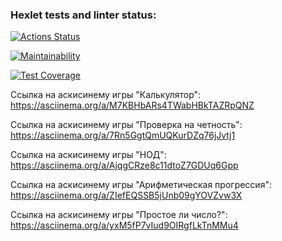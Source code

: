 ### Hexlet tests and linter status:

[![Actions Status](https://github.com/Zdesyatkov/frontend-project-44/actions/workflows/hexlet-check.yml/badge.svg)](https://github.com/Zdesyatkov/frontend-project-44/actions)

[![Maintainability](https://api.codeclimate.com/v1/badges/4bc51166898225dd7e19/maintainability)](https://codeclimate.com/github/Zdesyatkov/frontend-project-44/maintainability)

[![Test Coverage](https://api.codeclimate.com/v1/badges/4bc51166898225dd7e19/test_coverage)](https://codeclimate.com/github/Zdesyatkov/frontend-project-44/test_coverage)

Ссылка на аскисинему игры "Калькулятор":
https://asciinema.org/a/M7KBHbARs4TWabHBkTAZRpQNZ

Ссылка на аскисинему игры "Проверка на четность":
https://asciinema.org/a/7Rn5GgtQmUQKurDZq76jJvtj1

Ссылка на аскисинему игры "НОД":
https://asciinema.org/a/AjqgCRze8c11dtoZ7GDUq6Gpp

Ссылка на аскисинему игры "Арифметическая прогрессия":
https://asciinema.org/a/ZIefEQSSB5jUnb09gYOVZvw3X

Ссылка на аскисинему игры "Простое ли число?":
https://asciinema.org/a/yxM5fP7vIud9OIRgfLkTnMMu4